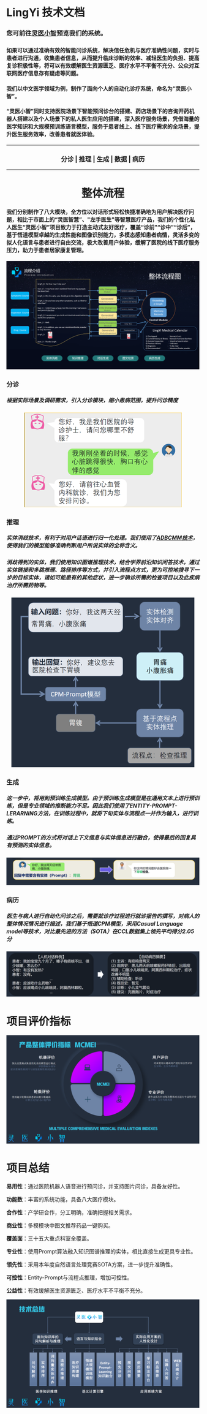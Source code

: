 # LingYi 技术文档



### 您可前往[灵医小智](http://kg.wengsyx.com)预览我们的系统。

### 

####          如果可以通过准确有效的智能问诊系统，解决信任危机与医疗准确性问题，实时与患者进行沟通，收集患者信息，从而提升临床诊断的效率、减轻医生的负担、提高复诊积极性等，将可以有效缓解医生资源匮乏、医疗水平不平衡不充分、公众对互联网医疗信息存有疑虑等问题。

#### 我们以中文医学领域为例，制作了面向个人的自动化诊疗系统，命名为“灵医小智”。

#### “灵医小智”同时支持医院场景下智能预问诊台的搭建、药店场景下的咨询开药机器人搭建以及个人场景下的私人医生应用的搭建，深入医疗服务场景，凭借海量的医学知识和大规模预训练语言模型，服务于患者线上、线下医疗需求的全场景，提升医生服务效率，改善患者就医体验。

<hr>
<h3 align="center">
    <p>
        <b>分诊</b> |
        <b>推理</b> |
        <b>生成</b> |
        <b>数据</b> |
        <b>病历</b>
    <p>
</h3>
<hr>



<h1  align="center">
    整体流程
</h3>

#### 我们分别制作了八大模块，全方位以对话形式轻松快捷准确地为用户解决医疗问题，相比于市面上的“灵医智慧”、"左手医生"等智慧医疗产品，我们的个性化私人医生“灵医小智”项目致力于打造主动式友好医疗，覆盖“诊前”“诊中”“诊后”，基于悟道模型卓越的生成性能和图像识别能力，多模态感知患者病情，灵活多变的拟人化语言与患者进行自由交流，极大改善用户体验，缓解了医院的线下医疗服务压力，助力于患者居家康复管理。

<center><img src="image/main.png" alt="img" style="zoom:50%;" /></center>





### 分诊

##### 根据实际场景及调研需求，引入分诊模块，缩小患病范围，提升问诊精度

<center><img src="image/fz.png" alt="img" style="zoom:50%;" /></center>



### 推理

 ##### 实体消歧技术，有利于对用户话语进行归一化处理。我们使用了[ADBCMM技术](https://github.com/WENGSYX/ADBCMM)，使得我们的模型能够准确判断用户所说实体的全称含义。

##### 消歧得到的实体，我们使用知识图谱推理技术，结合学界前沿知识问答技术，通过实体链接和多跳推理、路径排序等方式，并引入流程点方式，更为可控地搜寻下一步的目标实体，诸如可能患有的其他症状，进一步确诊所需的检查项目以及此疾病治疗所需药物等。

<center><img src="image/tl.png" alt="img" style="zoom:50%;" /></center>



### 生成

#####  这一步中，将用到预训练生成模型。由于预训练生成模型是在通用文本上进行预训练，但是专业领域的推断能力不足。因此我们使用了ENTITY-PROMPT-LERARNING方法，在训练过程中，就将下句实体与流程点一并作为输入，进行训练。

##### 通过PROMPT的方式将对话上下文信息与实体信息进行融合，使得最后的回复具有预测的实体信息。 

<center><img src="image/sc.png" alt="img" style="zoom:50%;" /></center>





### 病历

##### 医生与病人进行自动化问诊之后，需要就诊疗过程进行就诊报告的撰写，对病人的整体情况情况进行描述，我们基于悟道CPM模型，采用Casual Language model等技术，对比最先进的方法（SOTA）在CCL数据集上领先平均得分2.05分

<center><img src="image/bl.png" alt="img" style="zoom:50%;" /></center>







# 项目评价指标

<center><img src="image/pj.png" alt="img" style="zoom:50%;" /></center>





# 项目总结

**易用性**：通过医院机器人语音进行预问诊，并支持图片问诊，具备友好性。

**功能数**：丰富的系统功能，具备八大医疗模块。

**合作性**：产学研合作，分工明确，准确把握相关需求。

**商业性**：多模模块中图文推荐药品一键购买。

**覆盖面**：三十五大重点科室全覆盖。

**专业性**：使用Prompt算法融入知识图谱推理的实体，相比直接生成更具专业性。

**领先性**：采用本年度自然语言处理竞赛SOTA方案，进一步提升准确性。

**可控性**：Entity-Prompt与流程点推理，增加可控性。

**公益性**：有效缓解医生资源匮乏、医疗水平不平衡不充分。



<center><img src="image/zj.png" alt="img" style="zoom:50%;" /></center>

